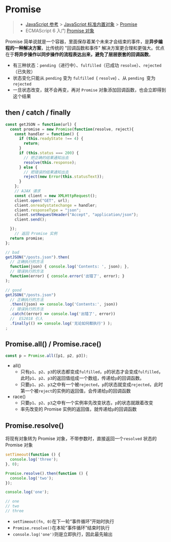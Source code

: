 # Promise

> - [JavaScript 参考](https://developer.mozilla.org/zh-CN/docs/Web/JavaScript/Reference) > [JavaScript 标准内置对象](https://developer.mozilla.org/zh-CN/docs/Web/JavaScript/Reference/Global_Objects) > [Promise](https://developer.mozilla.org/zh-CN/docs/Web/JavaScript/Reference/Global_Objects/Promise)
> - ECMAScript 6 入门 [Promise 对象](http://es6.ruanyifeng.com/#docs/promise)



Promise 简单说就是一个容器，里面保存着某个未来才会结束的事件，是**异步编程的一种解决方案**，比传统的 "回调函数和事件" 解决方案更合理和更强大。优点在于**将异步操作以同步操作的流程表达出来，避免了层层嵌套的回调函数**。



- 有三种状态：`pending`（进行中）、`fulfilled`（已成功 `resolve`）、`rejected`（已失败）
- 状态变化只能从 `pending` 变为 `fulfilled `( `resolve`) 、从 `pending `变为 `rejected`
- 一旦状态改变，就不会再变，再对 `Promise` 对象添加回调函数，也会立即得到这个结果



## then / catch / finally

```js
const getJSON = function(url) {
  const promise = new Promise(function(resolve, reject){
    const handler = function() {
      if (this.readyState !== 4) {
        return;
      }
      if (this.status === 200) {
        // 把正确的结果通知出去
        resolve(this.response);
      } else {
        // 把错误的结果通知出去
        reject(new Error(this.statusText));
      }
    };
    // AJAX 请求
    const client = new XMLHttpRequest();
    client.open("GET", url);
    client.onreadystatechange = handler;
    client.responseType = "json";
    client.setRequestHeader("Accept", "application/json");
    client.send();

  });
	// 返回 Promise 实例
  return promise;
};

// bad
getJSON("/posts.json").then(
  // 正确执行的方法
  function(json) { console.log('Contents: ', json); }, 
  // 错误执行的方法  
  function(error) { console.error('出错了', error); }
);

// good
getJSON("/posts.json")
  // 正确执行的方法
  .then((json) => console.log('Contents:', json))
  // 错误执行的方法  
  .catch((error) => console.log('出错了', error))
  //  ES2018 引入
  .finally(() => console.log('无论如何都执行') );
;
```



## Promise.all() / Promise.race()

```js
const p = Promise.all([p1, p2, p3]);
```

- all()
  - 只有`p1`、`p2`、`p3`的状态都变成`fulfilled`，`p`的状态才会变成`fulfilled`，此时`p1`、`p2`、`p3`的返回值组成一个数组，传递给`p`的回调函数。
  - 只要`p1`、`p2`、`p3`之中有一个被`rejected`，`p`的状态就变成`rejected`，此时第一个被`reject`的实例的返回值，会传递给`p`的回调函数
- race()
  - 只要`p1`、`p2`、`p3`之中有一个实例率先改变状态，`p`的状态就跟着改变
  - 率先改变的 Promise 实例的返回值，就传递给`p`的回调函数

## Promise.resolve() 

将现有对象转为 Promise 对象，不带参数时，直接返回一个`resolved` 状态的 Promise 对象

```js
setTimeout(function () {
  console.log('three');
}, 0);

Promise.resolve().then(function () {
  console.log('two');
});

console.log('one');

// one
// two
// three
```

- `setTimeout(fn, 0)`在下一轮“事件循环”开始时执行
- `Promise.resolve()`在本轮“事件循环”结束时执行
- `console.log('one')`则是立即执行，因此最先输出

